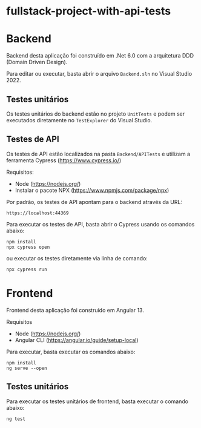 # fullstack-project-with-api-tests

# Backend

Backend desta aplicação foi construído em .Net 6.0 com a arquitetura DDD (Domain Driven Design).

Para editar ou executar, basta abrir o arquivo `Backend.sln` no Visual Studio 2022.

## Testes unitários

Os testes unitários do backend estão no projeto `UnitTests` e podem ser executados diretamente no `TestExplorer` do Visual Studio.

## Testes de API

Os testes de API estão localizados na pasta `Backend/APITests` e utilizam a ferramenta Cypress (https://www.cypress.io/)

Requisitos: 
 - Node (https://nodejs.org/)
 - Instalar o pacote NPX (https://www.npmjs.com/package/npx)
 

Por padrão, os testes de API apontam para o backend através da URL: 
```
https://localhost:44369
```


Para executar os testes de API, basta abrir o Cypress usando os comandos abaixo:

```
npm install
npx cypress open
```

ou executar os testes diretamente via linha de comando:

```
npx cypress run
```



# Frontend

Frontend desta aplicação foi construído em Angular 13.

Requisitos
 - Node (https://nodejs.org/)
 - Angular CLI (https://angular.io/guide/setup-local)

Para executar, basta executar os comandos abaixo:

```
npm install
ng serve --open
```

## Testes unitários

Para executar os testes unitários de frontend, basta executar o comando abaixo:

```
ng test
```
